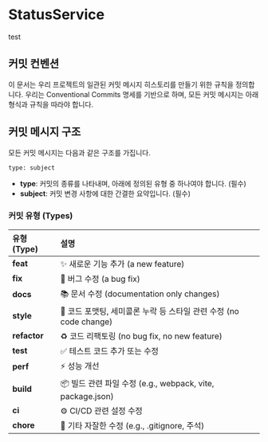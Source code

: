 # StatusService
test
## 커밋 컨벤션

이 문서는 우리 프로젝트의 일관된 커밋 메시지 히스토리를 만들기 위한 규칙을 정의합니다. 우리는 Conventional Commits 명세를 기반으로 하며, 모든 커밋 메시지는 아래 형식과 규칙을 따라야 합니다.

## 커밋 메시지 구조
모든 커밋 메시지는 다음과 같은 구조를 가집니다.
```
type: subject
```
  - **type**: 커밋의 종류를 나타내며, 아래에 정의된 유형 중 하나여야 합니다. (필수)
  - **subject**: 커밋 변경 사항에 대한 간결한 요약입니다. (필수)

### 커밋 유형 (Types)

| 유형 (Type) | 설명 |
| :--- | :--- |
| **feat** | ✨ 새로운 기능 추가 (a new feature) |
| **fix** | 🐛 버그 수정 (a bug fix) |
| **docs** | 📚 문서 수정 (documentation only changes) |
| **style** | 💎 코드 포맷팅, 세미콜론 누락 등 스타일 관련 수정 (no code change) |
| **refactor** | ♻️ 코드 리팩토링 (no bug fix, no new feature) |
| **test** | ✅ 테스트 코드 추가 또는 수정 |
| **perf** | ⚡️ 성능 개선 |
| **build** | 📦 빌드 관련 파일 수정 (e.g., webpack, vite, package.json) |
| **ci** | ⚙️ CI/CD 관련 설정 수정 |
| **chore** | 🧹 기타 자잘한 수정 (e.g., .gitignore, 주석) |
